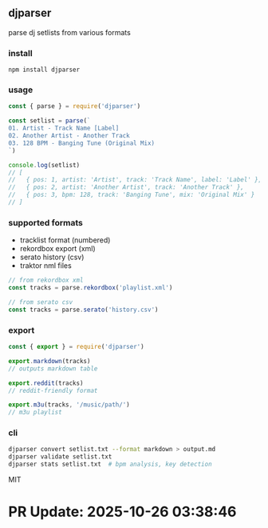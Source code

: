 ## djparser

parse dj setlists from various formats

### install

```
npm install djparser
```

### usage

```javascript
const { parse } = require('djparser')

const setlist = parse(`
01. Artist - Track Name [Label]
02. Another Artist - Another Track
03. 128 BPM - Banging Tune (Original Mix)
`)

console.log(setlist)
// [
//   { pos: 1, artist: 'Artist', track: 'Track Name', label: 'Label' },
//   { pos: 2, artist: 'Another Artist', track: 'Another Track' },
//   { pos: 3, bpm: 128, track: 'Banging Tune', mix: 'Original Mix' }
// ]
```

### supported formats

- tracklist format (numbered)
- rekordbox export (xml)
- serato history (csv)
- traktor nml files

```javascript
// from rekordbox xml
const tracks = parse.rekordbox('playlist.xml')

// from serato csv
const tracks = parse.serato('history.csv')
```

### export

```javascript
const { export } = require('djparser')

export.markdown(tracks)
// outputs markdown table

export.reddit(tracks)
// reddit-friendly format

export.m3u(tracks, '/music/path/')
// m3u playlist
```

### cli

```bash
djparser convert setlist.txt --format markdown > output.md
djparser validate setlist.txt
djparser stats setlist.txt  # bpm analysis, key detection
```

MIT

# PR Update: 2025-10-26 03:38:46
